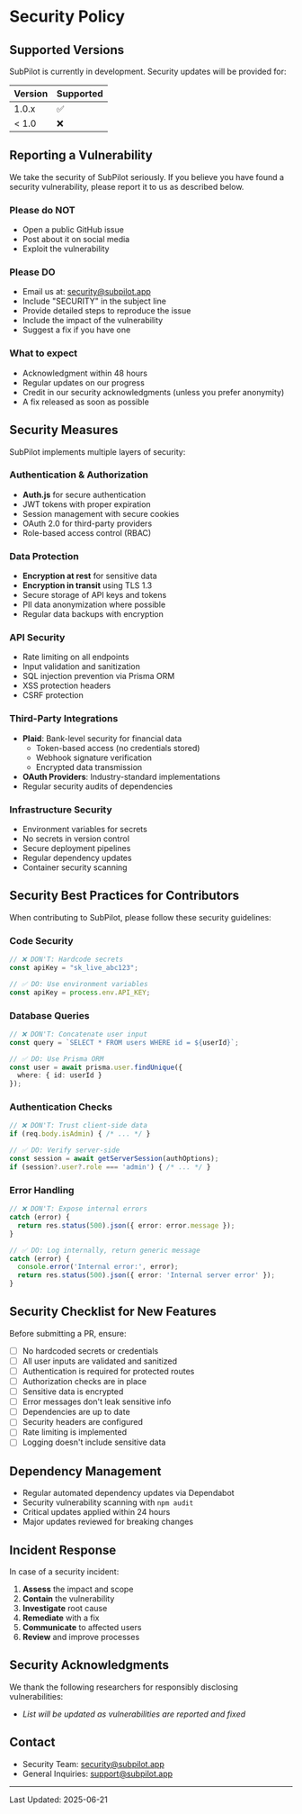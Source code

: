 # Security Policy

## Supported Versions

SubPilot is currently in development. Security updates will be provided for:

| Version | Supported          |
| ------- | ------------------ |
| 1.0.x   | :white_check_mark: |
| < 1.0   | :x:                |

## Reporting a Vulnerability

We take the security of SubPilot seriously. If you believe you have found a security vulnerability, please report it to us as described below.

### Please do NOT

- Open a public GitHub issue
- Post about it on social media
- Exploit the vulnerability

### Please DO

- Email us at: <security@subpilot.app>
- Include "SECURITY" in the subject line
- Provide detailed steps to reproduce the issue
- Include the impact of the vulnerability
- Suggest a fix if you have one

### What to expect

- Acknowledgment within 48 hours
- Regular updates on our progress
- Credit in our security acknowledgments (unless you prefer anonymity)
- A fix released as soon as possible

## Security Measures

SubPilot implements multiple layers of security:

### Authentication & Authorization

- **Auth.js** for secure authentication
- JWT tokens with proper expiration
- Session management with secure cookies
- OAuth 2.0 for third-party providers
- Role-based access control (RBAC)

### Data Protection

- **Encryption at rest** for sensitive data
- **Encryption in transit** using TLS 1.3
- Secure storage of API keys and tokens
- PII data anonymization where possible
- Regular data backups with encryption

### API Security

- Rate limiting on all endpoints
- Input validation and sanitization
- SQL injection prevention via Prisma ORM
- XSS protection headers
- CSRF protection

### Third-Party Integrations

- **Plaid**: Bank-level security for financial data
  - Token-based access (no credentials stored)
  - Webhook signature verification
  - Encrypted data transmission
- **OAuth Providers**: Industry-standard implementations
- Regular security audits of dependencies

### Infrastructure Security

- Environment variables for secrets
- No secrets in version control
- Secure deployment pipelines
- Regular dependency updates
- Container security scanning

## Security Best Practices for Contributors

When contributing to SubPilot, please follow these security guidelines:

### Code Security

```typescript
// ❌ DON'T: Hardcode secrets
const apiKey = "sk_live_abc123";

// ✅ DO: Use environment variables
const apiKey = process.env.API_KEY;
```

### Database Queries

```typescript
// ❌ DON'T: Concatenate user input
const query = `SELECT * FROM users WHERE id = ${userId}`;

// ✅ DO: Use Prisma ORM
const user = await prisma.user.findUnique({
  where: { id: userId }
});
```

### Authentication Checks

```typescript
// ❌ DON'T: Trust client-side data
if (req.body.isAdmin) { /* ... */ }

// ✅ DO: Verify server-side
const session = await getServerSession(authOptions);
if (session?.user?.role === 'admin') { /* ... */ }
```

### Error Handling

```typescript
// ❌ DON'T: Expose internal errors
catch (error) {
  return res.status(500).json({ error: error.message });
}

// ✅ DO: Log internally, return generic message
catch (error) {
  console.error('Internal error:', error);
  return res.status(500).json({ error: 'Internal server error' });
}
```

## Security Checklist for New Features

Before submitting a PR, ensure:

- [ ] No hardcoded secrets or credentials
- [ ] All user inputs are validated and sanitized
- [ ] Authentication is required for protected routes
- [ ] Authorization checks are in place
- [ ] Sensitive data is encrypted
- [ ] Error messages don't leak sensitive info
- [ ] Dependencies are up to date
- [ ] Security headers are configured
- [ ] Rate limiting is implemented
- [ ] Logging doesn't include sensitive data

## Dependency Management

- Regular automated dependency updates via Dependabot
- Security vulnerability scanning with `npm audit`
- Critical updates applied within 24 hours
- Major updates reviewed for breaking changes

## Incident Response

In case of a security incident:

1. **Assess** the impact and scope
2. **Contain** the vulnerability
3. **Investigate** root cause
4. **Remediate** with a fix
5. **Communicate** to affected users
6. **Review** and improve processes

## Security Acknowledgments

We thank the following researchers for responsibly disclosing vulnerabilities:

- *List will be updated as vulnerabilities are reported and fixed*

## Contact

- Security Team: <security@subpilot.app>
- General Inquiries: <support@subpilot.app>

---

Last Updated: 2025-06-21

